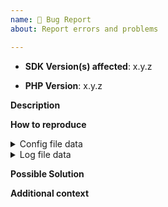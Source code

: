 ```yaml
---
name: 🐛 Bug Report
about: Report errors and problems

---
```


- **SDK Version(s) affected**: x.y.z

- **PHP Version**: x.y.z

**Description**  
<!-- A clear and concise description of the problem. -->

**How to reproduce**  
<!-- Code and/or config needed to reproduce the problem. -->

<details>
<summary>Config file data</summary>
<!-- PLEASE PASTE YOUR CONFIG FILE DATA HERE -->
<!-- MAKE SURE TO REDACT TOKEN & OTHER SENSITIVE INFO -->

</details>

<details>
<summary>Log file data</summary>
<!-- PLEASE PASTE YOUR LOG FILE DATA HERE -->
<!-- MAKE SURE TO REDACT TOKEN & OTHER SENSITIVE INFO -->

</details>

**Possible Solution**  
<!--- Optional: only if you have suggestions on a fix/reason for the bug -->

**Additional context**  
<!-- Optional: any other context about the problem: log messages, screenshots, etc. -->
